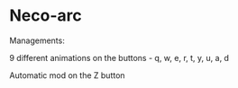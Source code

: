 # Neco-arc

Managements:

9 different animations on the buttons - q, w, e, r, t, y, u, a, d

Automatic mod on the Z button
